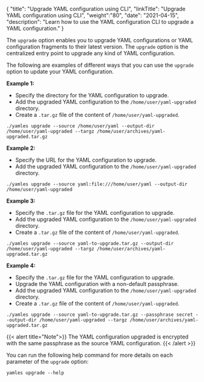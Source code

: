 {
"title": "Upgrade YAML configuration using CLI",
"linkTitle": "Upgrade YAML configuration using CLI",
"weight":"80",
"date": "2021-04-15",
"description": "Learn how to use the YAML configuration CLI to upgrade a YAML configuration."
}

The `upgrade` option enables you to upgrade YAML configurations or YAML configuration fragments to their latest version. The `upgrade` option is the centralized entry point to upgrade any kind of YAML configuration.

The following are examples of different ways that you can use the `upgrade` option to update your YAML configuration.

**Example 1:**

* Specify the directory for the YAML configuration to upgrade.
* Add the upgraded YAML configuration to the `/home/user/yaml-upgraded` directory.
* Create a `.tar.gz` file of the content of `/home/user/yaml-upgraded`.

```
./yamles upgrade --source /home/user/yaml --output-dir /home/user/yaml-upgraded --targz /home/user/archives/yaml-upgraded.tar.gz
```

**Example 2:**

* Specify the URL for the YAML configuration to upgrade.
* Add the upgraded YAML configuration to the `/home/user/yaml-upgraded` directory.

```
./yamles upgrade --source yaml:file:///home/user/yaml --output-dir /home/user/yaml-upgraded
```

**Example 3:**

* Specify the `.tar.gz` file for the YAML configuration to upgrade.
* Add the upgraded YAML configuration to the `/home/user/yaml-upgraded` directory.
* Create a `.tar.gz` file of the content of `/home/user/yaml-upgraded`.

```
./yamles upgrade --source yaml-to-upgrade.tar.gz --output-dir /home/user/yaml-upgraded --targz /home/user/archives/yaml-upgraded.tar.gz
```

**Example 4:**

* Specify the `.tar.gz` file for the YAML configuration to upgrade.
* Upgrade the YAML configuration with a non-default passphrase.
* Add the upgraded YAML configuration to the `/home/user/yaml-upgraded` directory.
* Create a `.tar.gz` file of the content of `/home/user/yaml-upgraded`.

```
./yamles upgrade --source yaml-to-upgrade.tar.gz --passphrase secret --output-dir /home/user/yaml-upgraded --targz /home/user/archives/yaml-upgraded.tar.gz
```

{{< alert title="Note">}}
The YAML configuration upgraded is encrypted with the same passphrase as the source YAML configuration.
{{< /alert >}}

You can run the following help command for more details on each parameter of the `upgrade` option:

```
yamles upgrade --help
```
